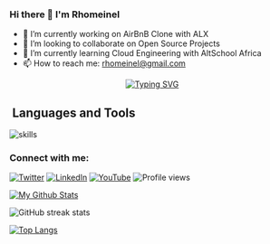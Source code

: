 ### Hi there 👋 I'm Rhomeinel

- 🔭 I’m currently working on AirBnB Clone with ALX
- 👯 I’m looking to collaborate on Open Source Projects
- 🌱 I’m currently learning Cloud Engineering with AltSchool Africa
- 📫 How to reach me: rhomeinel@gmail.com

<!--
**rhomeinel/rhomeinel** is a ✨ _special_ ✨ repository because its `README.md` (this file) appears on your GitHub profile.

Here are some ideas to get you started:

- 🔭 I’m currently working on ...
- 🌱 I’m currently learning ...
- 👯 I’m looking to collaborate on ...
- 🤔 I’m looking for help with ...
- 💬 Ask me about ...
- 📫 How to reach me: ...
- 😄 Pronouns: ...
- ⚡ Fun fact: ...
-->

<p align="center">
  <a href="https://git.io/typing-svg"><img src="https://readme-typing-svg.herokuapp.com?font=Fira+Code&size=22&pause=1000&width=435&lines=Tomorrow+will+be+better%2C+;and+if+its+not+;I'll+say+it+again+" alt="Typing SVG" /></a>
</p>

## ️ Languages and Tools

![skills](https://skillicons.dev/icons?i=c,html,css,js,mysql,py,vim,md,git,bash,vscode&theme=light)

### Connect with me:
[![Twitter](https://img.shields.io/badge/Twitter-%231DA1F2.svg?&style=flat-square&logo=twitter&logoColor=white)](https://twitter.com/rhomeinel) [![LinkedIn](https://img.shields.io/badge/LinkedIn-%230077B5.svg?&style=flat-square&logo=linkedin&logoColor=white)](https://www.linkedin.com/in/rhoda-nelson-050274a8/) [![YouTube](https://img.shields.io/badge/YouTube-%23FF0000.svg?&style=flat-square&logo=youtube&logoColor=white)](https://youtube.com/rhomeinel) ![Profile views](https://gpvc.arturio.dev/rhomeinel)

[![My Github Stats](https://github-readme-stats.vercel.app/api?username=rhomeinel&theme=radical)](https://github.com/rhomeinel/github-readme-stats)

![GitHub streak stats](https://github-readme-streak-stats.herokuapp.com/?user=rhomeinel&theme=react) 

[![Top Langs](https://github-readme-stats.vercel.app/api/top-langs/?username=rhomeinel&layout=compact&theme=dark)](https://github.com/rhomeinel/github-readme-stats)



